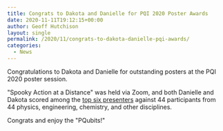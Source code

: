 ```yaml
---
title: Congrats to Dakota and Danielle for PQI 2020 Poster Awards
date: 2020-11-11T19:12:15+00:00
author: Geoff Hutchison
layout: single
permalink: /2020/11/congrats-to-dakota-danielle-pqi-awards/
categories:
  - News
---
```


Congratulations to Dakota and Danielle for outstanding posters at the PQI 2020 poster session.

"Spooky Action at a Distance" was held via Zoom, and both Danielle and Dakota scored among the [top six presenters](https://www.pqi.org/news/quantum2020-poster-session-winners) against 44 participants from 44 physics, engineering, chemistry, and other disciplines.

Congrats and enjoy the "PQubits!"